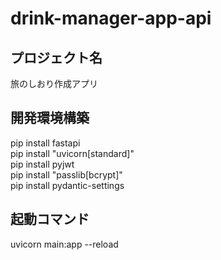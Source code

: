 # drink-manager-app-api

## プロジェクト名
旅のしおり作成アプリ

## 開発環境構築
pip install fastapi  
pip install "uvicorn[standard]"  
pip install pyjwt  
pip install "passlib[bcrypt]"  
pip install pydantic-settings

## 起動コマンド
uvicorn main:app --reload
